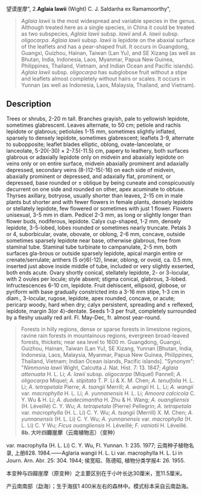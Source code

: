 望谟崖摩",
2.**Aglaia lawii** (Wight) C. J. Saldanha ex Ramamoorthy",

> *Aglaia lawii* is the most widespread and variable species in the genus. Although treated here as a single species, in China it could be treated as two subspecies, *Aglaia lawii* subsp. *lawii* and *A. lawii* subsp. *oligocarpa*. *Aglaia lawii* subsp. *lawii* is lepidote on the abaxial surface of the leaflets and has a pear-shaped fruit. It occurs in Guangdong, Guangxi, Guizhou, Hainan, Taiwan (Lan Yu), and SE Xizang (as well as Bhutan, India, Indonesia, Laos, Myanmar, Papua New Guinea, Philippines, Thailand, Vietnam, and Indian Ocean and Pacific islands). *Aglaia lawii* subsp. *oligocarpa* has subglobose fruit without a stipe and leaflets almost completely without hairs or scales. It occurs in Yunnan (as well as Indonesia, Laos, Malaysia, Thailand, and Vietnam).

## Description
Trees or shrubs, 2-20 m tall. Branches grayish, pale to yellowish lepidote, sometimes glabrescent. Leaves alternate, to 50 cm; petiole and rachis lepidote or glabrous; petiolules 1-15 mm, sometimes slightly inflated, sparsely to densely lepidote, sometimes glabrescent; leaflets 3-9, alternate to subopposite; leaflet blades elliptic, oblong, ovate-lanceolate, or lanceolate, 5-20(-30) × 2-7.5(-11.5) cm, papery to leathery, both surfaces glabrous or adaxially lepidote only on midvein and abaxially lepidote on veins only or on entire surface, midvein abaxially prominent and adaxially depressed, secondary veins (8-)12-15(-16) on each side of midvein, abaxially prominent or depressed, and adaxially flat, prominent, or depressed, base rounded or ± oblique by being cuneate and conspicuously decurrent on one side and rounded on other, apex acuminate to obtuse. Thyrses axillary, botryose, usually shorter than leaves, 2-15 cm in male plants but shorter and with fewer flowers in female plants, densely lepidote or stellately lepidote, few flowered or sometimes with just 1 flower. Flowers unisexual, 3-5 mm in diam. Pedicel 2-3 mm, as long or slightly longer than flower buds, nodiferous, lepidote. Calyx cup-shaped, 1-2 mm, densely lepidote, 3-5-lobed, lobes rounded or sometimes nearly truncate. Petals 3 or 4, suborbicular, ovate, obovate, or oblong, 2-6 mm, concave, outside sometimes sparsely lepidote near base, otherwise glabrous, free from staminal tube. Staminal tube turbinate to campanulate, 2-5 mm, both surfaces gla-brous or outside sparsely lepidote, apical margin entire or crenate/serrulate; anthers (5 or)6(-12), linear, oblong, or ovoid, ca. 0.5 mm, inserted just above inside middle of tube, included or very slightly exserted, both ends acute. Ovary shortly conical, stellately lepidote, 2- or 3-locular, with 2 ovules per locule; style absent; stigma conical, glabrous, 3-lobed. Infructescences 6-10 cm, lepidote. Fruit dehiscent, ellipsoid, globose, or pyriform with base gradually constricted into a 3-16 mm stipe, 1-3 cm in diam., 3-locular, rugose, lepidote, apex rounded, concave, or acute; pericarp woody, hard when dry; calyx persistent, spreading and ± reflexed, lepidote, margin 3(or 4)-dentate. Seeds 1-3 per fruit, completely surrounded by a fleshy usually red aril. Fl. May-Dec, fr. almost year-round.

> Forests in hilly regions, dense or sparse forests in limestone regions, ravine rain forests in mountainous regions, evergreen broad-leaved forests, thickets; near sea level to 1600 m. Guangdong, Guangxi, Guizhou, Hainan, Taiwan (Lan Yu), SE Xizang, Yunnan [Bhutan, India, Indonesia, Laos, Malaysia, Myanmar, Papua New Guinea, Philippines, Thailand, Vietnam; Indian Ocean islands, Pacific islands].
  "Synonym": "*Nimmonia lawii* Wight, Calcutta J. Nat. Hist. 7: 13. 1847; *Aglaia attenuata* H. L. Li; *A. lawii* subsp. *oligocarpa* (Miquel) Pannell; *A. oligocarpa* Miquel; *A. stipitata* T. P. Li &amp; X. M. Chen; *A. tenuifolia* H. L. Li; *A. tetrapetala* Pierre; *A. tsangii* Merrill; *A. wangii* H. L. Li; *A. wangii* var. *macrophylla* H. L. Li; *A. yunnanensis* H. L. Li; *Amoora calcicola* C. Y. Wu &amp; H. Li; *A. duodecimantha* H. Zhu &amp; H. Wang; *A. ouangliensis* (H. Léveillé) C. Y. Wu; *A. tetrapetala* (Pierre) Pellegrin; *A. tetrapetala* var. *macrophylla* (H. L. Li) C. Y. Wu; *A. tsangii* (Merrill) X. M. Chen; *A. yunnanensis* (H. L. Li) C. Y. Wu; *A. yunnanensis* var. *macrophylla* (H. L. Li) C. Y Wu; *Ficus ouangliensis* H. Léveillé; *F. vaniotii* H. Léveillé.
**8b. 大叶四瓣崖摩（云南植物志）（变种）**

var. macrophylla (H. L. Li) C. Y. Wu, Fl. Yunnan. 1: 235. 1977; 云南种子植物名录, 上册828. 1984.——Aglaria wangii H. L. Li var. macrophylla H. L. Li in Journ. Arn. Abr. 25: 304. 1944; 侯宽昭、陈德昭, 植物分类学报4: 26. 1955.

本变种与四瓣崖摩（原变种）之主要区别在于小叶长达30厘米，宽11.5厘米。

产云南南部（勐海）；生于海拔1 400米左右的森林中。模式标本采自云南勐海。
